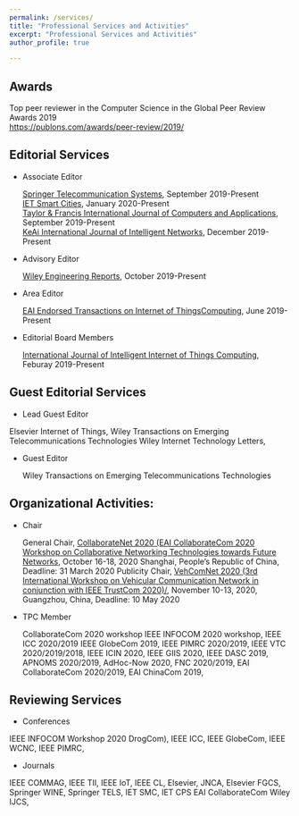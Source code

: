```yaml
---
permalink: /services/
title: "Professional Services and Activities"
excerpt: "Professional Services and Activities"
author_profile: true

---
```


Awards
--------
Top peer reviewer in the Computer Science in the Global Peer Review Awards 2019  
<a href="https://publons.com/awards/peer-review/2019/" target="_blank">https://publons.com/awards/peer-review/2019/</a>

Editorial Services
--------
* Associate Editor

   <a href="https://link.springer.com/journal/11235" target="_blank">Springer Telecommunication Systems</a>, September 2019-Present  
   <a href="https://digital-library.theiet.org/content/journals/iet-smc" target="_blank">IET Smart Cities</a>, January 2020-Present  
   <a href="https://www.tandfonline.com/toc/tjca20/current" target="_blank">Taylor & Francis International Journal of Computers and Applications</a>, September 2019-Present  
   <a href="http://www.keaipublishing.com/en/journals/international-journal-of-intelligent-networks/" target="_blank">KeAi International Journal of Intelligent Networks</a>, December 2019-Present 
  
* Advisory Editor

  <a href="https://onlinelibrary.wiley.com/journal/25778196" target="_blank">Wiley Engineering Reports</a>, October 2019-Present
  
* Area Editor 

  <a href="https://eudl.eu/journal/IoT" target="_blank">EAI Endorsed Transactions on Internet of ThingsComputing</a>, June 2019-Present
    
* Editorial Board Members

   <a href="https://www.inderscience.com/jhome.php?jcode=ijiitc" target="_blank">International Journal of Intelligent Internet of Things Computing</a>, Feburay 2019-Present 

Guest Editorial Services
--------
* Lead Guest Editor

 Elsevier Internet of Things, 
 Wiley Transactions on Emerging Telecommunications Technologies 
 Wiley Internet Technology Letters,
 
* Guest Editor

  Wiley Transactions on Emerging Telecommunications Technologies 

Organizational Activities:
--------
* Chair

  General Chair, <a href="http://collaboratecom.org/collaboratenet-workshop/" target="_blank">CollaborateNet 2020 (EAI CollaborateCom 2020 Workshop on Collaborative Networking Technologies towards Future Networks</a>, October 16-18, 2020
Shanghai, People’s Republic of China, Deadline: 31 March 2020
  Publicity Chair, <a href="https://computing.derby.ac.uk/c/vehcomnet-2020/" target="_blank">VehComNet 2020 (3rd International Workshop on Vehicular Communication Network in conjunction with IEEE TrustCom 2020)/</a>, November 10-13, 2020, Guangzhou, China, Deadline: 10 May 2020 

* TPC Member

  CollaborateCom 2020 workshop
  IEEE INFOCOM 2020 workshop, 
  IEEE ICC 2020/2019
  IEEE GlobeCom 2019, IEEE PIMRC 2020/2019, 
  IEEE VTC 2020/2019/2018, IEEE ICIN 2020, 
  IEEE GIIS 2020, 
  IEEE DASC 2019, 
  APNOMS 2020/2019, 
  AdHoc-Now 2020, 
  FNC 2020/2019, 
  EAI CollaborateCom 2020/2019, 
  EAI ChinaCom 2019, 


Reviewing Services
--------
* Conferences  

IEEE INFOCOM Workshop 2020 DrogCom), 
IEEE ICC, 
IEEE GlobeCom, 
IEEE WCNC, 
IEEE PIMRC, 

* Journals

IEEE COMMAG, 
IEEE TII, 
IEEE IoT, 
IEEE CL, 
Elsevier, JNCA, 
Elsevier FGCS, 
Springer WINE, 
Springer TELS, 
IET SMC, 
IET CPS
EAI CollaborateCom 
Wiley IJCS,



